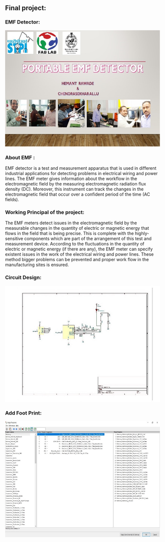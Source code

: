 ## Final project:

### EMF Detector:
![](image/title.jpg ) 
### About EMF :


EMF detector is a test and measurement apparatus that is used in different industrial applications for detecting problems in electrical wiring and power lines. The EMF meter gives information about the workflow in the electromagnetic field by the measuring electromagnetic radiation flux density (DC). Moreover, this instrument can track the changes in the electromagnetic field that occur over a confident period of the time (AC fields).

### Working Principal of the project:

   The EMF meters detect issues in the electromagnetic field by the measurable changes in the quantity of electric or magnetic energy that flows in the field that is being precise. This is complete with the highly-sensitive components which are part of the arrangement of this test and measurement device. According to the fluctuations in the quantity of electric or magnetic energy (if there are any), the EMF meter can specify existent issues in the work of the electrical wiring and power lines. These method bigger problems can be prevented and proper work flow in the manufacturing sites is ensured.

### Circuit Design:

![](image/circuteDesignpro.jpg )  

### Add Foot Print:

![](image/footprint.jpg ) 

 


